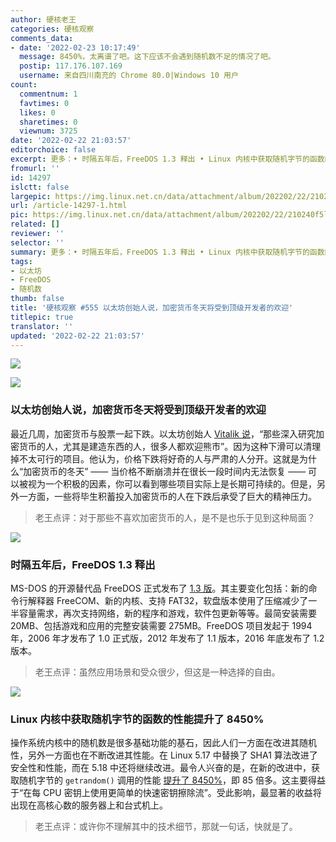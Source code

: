 ```yaml
---
author: 硬核老王
categories: 硬核观察
comments_data:
- date: '2022-02-23 10:17:49'
  message: 8450%，太离谱了吧。这下应该不会遇到随机数不足的情况了吧。
  postip: 117.176.107.169
  username: 来自四川南充的 Chrome 80.0|Windows 10 用户
count:
  commentnum: 1
  favtimes: 0
  likes: 0
  sharetimes: 0
  viewnum: 3725
date: '2022-02-22 21:03:57'
editorchoice: false
excerpt: 更多：• 时隔五年后，FreeDOS 1.3 释出 • Linux 内核中获取随机字节的函数的性能提升了 8450%
fromurl: ''
id: 14297
islctt: false
largepic: https://img.linux.net.cn/data/attachment/album/202202/22/210240f5l6zaeeyl46bw84.jpg
url: /article-14297-1.html
pic: https://img.linux.net.cn/data/attachment/album/202202/22/210240f5l6zaeeyl46bw84.jpg.thumb.jpg
related: []
reviewer: ''
selector: ''
summary: 更多：• 时隔五年后，FreeDOS 1.3 释出 • Linux 内核中获取随机字节的函数的性能提升了 8450%
tags:
- 以太坊
- FreeDOS
- 随机数
thumb: false
title: '硬核观察 #555 以太坊创始人说，加密货币冬天将受到顶级开发者的欢迎'
titlepic: true
translator: ''
updated: '2022-02-22 21:03:57'
---
```


![](/data/attachment/album/202202/22/210240f5l6zaeeyl46bw84.jpg)


![](/data/attachment/album/202202/22/210256p12d2rktnvdqq8pp.jpg)


### 以太坊创始人说，加密货币冬天将受到顶级开发者的欢迎


最近几周，加密货币与股票一起下跌。以太坊创始人 [Vitalik 说](https://markets.businessinsider.com/news/currencies/crypto-winter-ethereum-bitcoin-blockchain-technology-markets-investors-price-developers-2022-2)，“那些深入研究加密货币的人，尤其是建造东西的人，很多人都欢迎熊市”。因为这种下滑可以清理掉不太可行的项目。他认为，价格下跌将好奇的人与严肃的人分开。这就是为什么“加密货币的冬天” —— 当价格不断崩溃并在很长一段时间内无法恢复 —— 可以被视为一个积极的因素，你可以看到哪些项目实际上是长期可持续的。但是，另外一方面，一些将毕生积蓄投入加密货币的人在下跌后承受了巨大的精神压力。



> 
> 老王点评：对于那些不喜欢加密货币的人，是不是也乐于见到这种局面？
> 
> 
> 


![](/data/attachment/album/202202/22/210310k8yyz8siiiil3ol9.jpg)


### 时隔五年后，FreeDOS 1.3 释出


MS-DOS 的开源替代品 FreeDOS 正式发布了 [1.3 版](https://sourceforge.net/p/freedos/news/2022/02/freedos-13/)。其主要变化包括：新的命令行解释器 FreeCOM、新的内核、支持 FAT32，软盘版本使用了压缩减少了一半容量需求，再次支持网络，新的程序和游戏，软件包更新等等。最简安装需要 20MB、包括游戏和应用的完整安装需要 275MB。FreeDOS 项目发起于 1994 年，2006 年才发布了 1.0 正式版，2012 年发布了 1.1 版本，2016 年底发布了 1.2 版本。



> 
> 老王点评：虽然应用场景和受众很少，但这是一种选择的自由。
> 
> 
> 


![](/data/attachment/album/202202/22/210335wfkfgw2yff5588rd.jpg)


### Linux 内核中获取随机字节的函数的性能提升了 8450%


操作系统内核中的随机数是很多基础功能的基石，因此人们一方面在改进其随机性，另外一方面也在不断改进其性能。在 Linux 5.17 中替换了 SHA1 算法改进了安全性和性能，而在 5.18 中还将继续改进。最令人兴奋的是，在新的改进中，获取随机字节的 `getrandom()` 调用的性能 [提升了 8450%](https://www.phoronix.com/scan.php?page=news_item&px=Linux-getrandom-8450p)，即 85 倍多。这主要得益于“在每 CPU 密钥上使用更简单的快速密钥擦除流”。受此影响，最显著的收益将出现在高核心数的服务器上和台式机上。



> 
> 老王点评：或许你不理解其中的技术细节，那就一句话，快就是了。
> 
> 
>